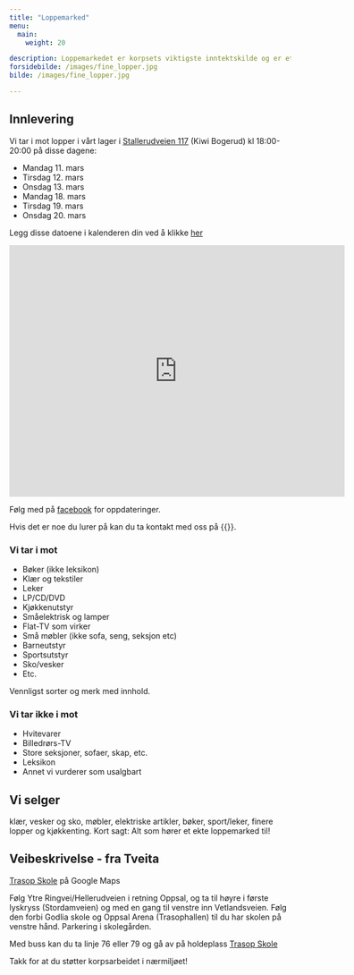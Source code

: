```yaml
---
title: "Loppemarked"
menu:
  main:
    weight: 20

description: Loppemarkedet er korpsets viktigste inntektskilde og er et trivelig og ryddig marked og cafe med mat, drikke og kaker. Høstens loppemarked er over for denne gang, neste loppemarked er 6. og 7. april 2019. Vi tar imot lopper gjennom året.
forsidebilde: /images/fine_lopper.jpg
bilde: /images/fine_lopper.jpg

---
```


## Innlevering

Vi tar i mot lopper i vårt lager i [Stallerudveien 117](https://goo.gl/maps/ySm194Yt4MN2) (Kiwi Bogerud) kl 18:00-20:00 på disse dagene:

- Mandag 11. mars
- Tirsdag 12. mars
- Onsdag 13. mars
- Mandag 18. mars
- Tirsdag 19. mars
- Onsdag 20. mars

Legg disse datoene i kalenderen din ved å klikke [her](assets/Innlevering_loppemarked.ics)

<iframe src="https://www.google.com/maps/embed?pb=!1m18!1m12!1m3!1d2002.3976339757041!2d10.84076311609445!3d59.875747681853376!2m3!1f0!2f0!3f0!3m2!1i1024!2i768!4f13.1!3m3!1m2!1s0x46416f5c862f43ad%3A0x7abbca3ab637596a!2sStallerudveien+117%2C+0693+Oslo!5e0!3m2!1sno!2sno!4v1551210189295" width="600" height="450" frameborder="0" style="border:0" allowfullscreen></iframe>

Følg med på [facebook](https://www.facebook.com/events/328038527826404/) for oppdateringer.

Hvis det er noe du lurer på kan du ta kontakt med oss på {{<email loppemarked>}}.

### Vi tar i mot

- Bøker (ikke leksikon)
- Klær og tekstiler
- Leker
- LP/CD/DVD
- Kjøkkenutstyr
- Småelektrisk og lamper
- Flat-TV som virker
- Små møbler (ikke sofa, seng, seksjon etc)
- Barneutstyr
- Sportsutstyr
- Sko/vesker
- Etc.

Vennligst sorter og merk med innhold.

### Vi tar ikke i mot

- Hvitevarer
- Billedrørs-TV
- Store seksjoner, sofaer, skap, etc.
- Leksikon
- Annet vi vurderer som usalgbart

## Vi selger

klær, vesker og sko, møbler, elektriske artikler, bøker, sport/leker, finere
lopper og kjøkkenting. Kort sagt: Alt som hører et ekte loppemarked til!

## Veibeskrivelse - fra Tveita

[Trasop Skole](https://www.google.com/maps/place/Trasop+skole/@59.904898,10.8484054,17z/data=!3m1!4b1!4m5!3m4!1s0x46416f9d491d3505:0x9abf56f5b7e8c94!8m2!3d59.9048953!4d10.8505994) på Google Maps

Følg Ytre Ringvei/Hellerudveien i retning Oppsal, og ta til høyre i første
lyskryss (Stordamveien) og med en gang til venstre inn Vetlandsveien. Følg den
forbi Godlia skole og Oppsal Arena (Trasophallen) til du har skolen på venstre
hånd. Parkering i skolegården.

Med buss kan du ta linje 76 eller 79 og gå av på holdeplass [Trasop Skole](https://ruter.no/reiseplanlegger/Stoppested/(3011551)Trasop%20skole%20(Oslo)/Avganger/#st:1,sp:0,bp:0)

Takk for at du støtter korpsarbeidet i nærmiljøet!
